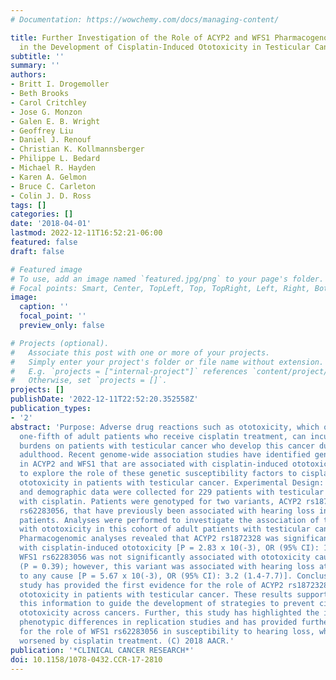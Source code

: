 ```yaml
---
# Documentation: https://wowchemy.com/docs/managing-content/

title: Further Investigation of the Role of ACYP2 and WFS1 Pharmacogenomic Variants
  in the Development of Cisplatin-Induced Ototoxicity in Testicular Cancer Patients
subtitle: ''
summary: ''
authors:
- Britt I. Drogemoller
- Beth Brooks
- Carol Critchley
- Jose G. Monzon
- Galen E. B. Wright
- Geoffrey Liu
- Daniel J. Renouf
- Christian K. Kollmannsberger
- Philippe L. Bedard
- Michael R. Hayden
- Karen A. Gelmon
- Bruce C. Carleton
- Colin J. D. Ross
tags: []
categories: []
date: '2018-04-01'
lastmod: 2022-12-11T16:52:21-06:00
featured: false
draft: false

# Featured image
# To use, add an image named `featured.jpg/png` to your page's folder.
# Focal points: Smart, Center, TopLeft, Top, TopRight, Left, Right, BottomLeft, Bottom, BottomRight.
image:
  caption: ''
  focal_point: ''
  preview_only: false

# Projects (optional).
#   Associate this post with one or more of your projects.
#   Simply enter your project's folder or file name without extension.
#   E.g. `projects = ["internal-project"]` references `content/project/deep-learning/index.md`.
#   Otherwise, set `projects = []`.
projects: []
publishDate: '2022-12-11T22:52:20.352558Z'
publication_types:
- '2'
abstract: 'Purpose: Adverse drug reactions such as ototoxicity, which occurs in approximately
  one-fifth of adult patients who receive cisplatin treatment, can incur large socioeconomic
  burdens on patients with testicular cancer who develop this cancer during early
  adulthood. Recent genome-wide association studies have identified genetic variants
  in ACYP2 and WFS1 that are associated with cisplatin-induced ototoxicity. We sought
  to explore the role of these genetic susceptibility factors to cisplatin-induced
  ototoxicity in patients with testicular cancer. Experimental Design: Extensive clinical
  and demographic data were collected for 229 patients with testicular cancer treated
  with cisplatin. Patients were genotyped for two variants, ACYP2 rs1872328 and WFS1
  rs62283056, that have previously been associated with hearing loss in cisplatin-treated
  patients. Analyses were performed to investigate the association of these variants
  with ototoxicity in this cohort of adult patients with testicular cancer. Results:
  Pharmacogenomic analyses revealed that ACYP2 rs1872328 was significantly associated
  with cisplatin-induced ototoxicity [P = 2.83 x 10(-3), OR (95% CI): 14.7 (2.6-84.2)].
  WFS1 rs62283056 was not significantly associated with ototoxicity caused by cisplatin
  (P = 0.39); however, this variant was associated with hearing loss attributable
  to any cause [P = 5.67 x 10(-3), OR (95% CI): 3.2 (1.4-7.7)]. Conclusions: This
  study has provided the first evidence for the role of ACYP2 rs1872328 in cisplatin-induced
  ototoxicity in patients with testicular cancer. These results support the use of
  this information to guide the development of strategies to prevent cisplatin-induced
  ototoxicity across cancers. Further, this study has highlighted the importance of
  phenotypic differences in replication studies and has provided further evidence
  for the role of WFS1 rs62283056 in susceptibility to hearing loss, which may be
  worsened by cisplatin treatment. (C) 2018 AACR.'
publication: '*CLINICAL CANCER RESEARCH*'
doi: 10.1158/1078-0432.CCR-17-2810
---
```

